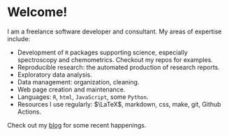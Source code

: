 # Welcome!

I am a freelance software developer and consultant. My areas of expertise include:


* Development of `R` packages supporting science, especially spectroscopy and chemometrics.  Checkout my repos for examples.
* Reproducible research: the automated production of research reports.
* Exploratory data analysis.
* Data management: organization, cleaning.
* Web page creation and maintenance.
* Languages: `R`, `html`, `JavaScript`, some `Python`.
* Resources I use regularly: $\LaTeX$, markdown, css, make, git, Github Actions.

Check out my [blog](https://chemospec.org/) for some recent happenings.
